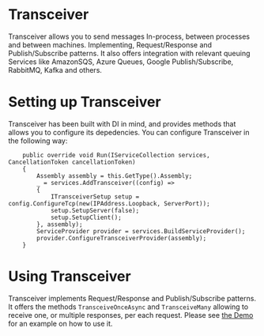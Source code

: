 # Transceiver
Transceiver allows you to send messages In-process, between processes and between machines. 
Implementing, Request/Response and Publish/Subscribe patterns.
It also offers integration with relevant queuing Services like AmazonSQS, Azure Queues, Google Publish/Subscribe, RabbitMQ, Kafka and others.

# Setting up Transceiver
Transceiver has been built with DI in mind, and provides methods that allows you to configure its depedencies.
You can configure Transceiver in the following way:

```
    public override void Run(IServiceCollection services, CancellationToken cancellationToken)
    {
		Assembly assembly = this.GetType().Assembly;
        _ = services.AddTransceiver((config) =>
        {
            ITransceiverSetup setup = config.ConfigureTcp(new(IPAddress.Loopback, ServerPort));
            setup.SetupServer(false);
            setup.SetupClient();
        }, assembly);
        ServiceProvider provider = services.BuildServiceProvider();
        provider.ConfigureTransceiverProvider(assembly);
	}
```

# Using Transceiver
Transceiver implements Request/Response and Publish/Subscribe patterns.
It offers the methods `TransceiveOnceAsync` and `TransceiveMany` allowing to receive one, or multiple responses, per each request.
Please see [the Demo](Trasceiver.Demo/Examples/Example.cs) for an example on how to use it.